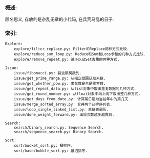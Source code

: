 ### 概述:
顾名思义, 存放的是杂乱无章的小代码, 在兵荒马乱的日子.

### 索引:
    Explore:
        explore/filter_replace.py: Filter和Replace两种方式比较.
        explore/reduce_sum_loop.py: Reduce和Sum和Loop求和的几种方式比较.
        explore/remove_repeat.py: 循环以及Set去重的两种方式.

    Issue:
        issue/fibonacci.py: 斐波那契数列.
        issue/get_prime_range.py: 从指定范围获取素数.
        issue/get_whether_pow.py: 求某数是否是乘方数.
        issue/get_repeat_data.py: 从list对象中取出重复数据的几种方式.
        issue/get_round_number.py: 从float对象中向上向下取出整几种方式.
        issue/get_days_from_date.py: 计算某日期为当前年中的第几天.
        issue/merge_sorted_array.py: 合并两个已排序列表.
        issue/loop_single_linked_list.py: 单链表遍历.
        issue/done_weight_forward.py: 出现次数越多越靠前.

    Search:
        search/binary_search.py: Sequence Search.
        search/sequence_search.py: Binary Search.
        
    Sort:
        sort/bucket_sort.py: 桶排序.
        sort/base/bubble_sort.py: 冒泡排序.
